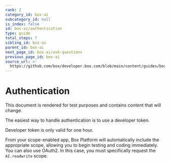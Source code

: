 ```yaml
---
rank: 2
category_id: box-ai
subcategory_id: null
is_index: false
id: box-ai/authentication
type: guide
total_steps: 7
sibling_id: box-ai
parent_id: box-ai
next_page_id: box-ai/ask-questions
previous_page_id: box-ai
source_url: >-
  https://github.com/box/developer.box.com/blob/main/content/guides/box-ai/authentication.md
---
```

# Authentication

<Message type="warning">

This document is rendered for test purposes and contains content that
will change.

</Message>

The easiest way to handle authentication is to
use a developer token.

<Message type="notice">

Developer token is only valid for one hour.

</Message>

From your scope-enabled app, Box Platform will
automatically include the appropriate scope,
allowing you to begin testing and coding immediately.
You can also use OAuth2.
In this case, you must specifically request
the `AI.readwrite` scope.
